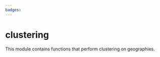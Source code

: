 ```yaml
---
badges:
---
```

# clustering

This module contains functions that perform clustering on geographies.
